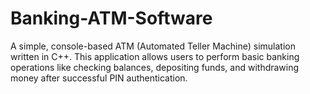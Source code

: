 # Banking-ATM-Software
A simple, console-based ATM (Automated Teller Machine) simulation written in C++. This application allows users to perform basic banking operations like checking balances, depositing funds, and withdrawing money after successful PIN authentication.
